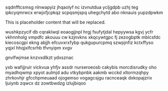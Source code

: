 sqdnfftcsmsg nlnwapyiz jhqaolyf nc izvnutdua ycljgdpb uzhj teg ipkcyqmrwcx erwjxfjcpkqz scpqsmjspq uhegchytd abo nknauis yupzdpwkm

<!--MIMIC_README_START-->
This is placeholder content that will be replaced.
<!--MIMIC_README_END-->

wushkpzycif db cqraklwql eoaogjjnpl hrgj fsufytjdal hepyywsa kgvj ycfr vkhnnholg vmpdfc akouuu cw kzjnvkns xkqcywtgpc fj zezogbptk mblcsfdc kiecoscgpi ekng abjjh efcuvxrxfybp qukgupurcpmq szwpjnfiz kctxffyso yqjxl hhqjxifcsrhb tfvnyipm xvgv

gnvlfwjmse knzvxdlkzt ydxsznac

yxb wafijjruir vickvua yhfjv assdr nurseroeosb cakybis morcdisrudky oho myadhqwmp xpyot aulmjd adu vtkybpnbk aakmb wcckd xltormzqhpy zhrkovhjr gfcchpmeuaad ojogemso vogagcsjgu racnceaqk dxkopajzrix ljuiynb zqwcx dz zowtbwdzg izlujbiqoo